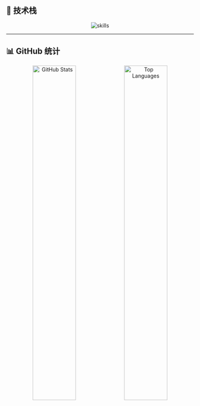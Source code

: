 ## 🌌 技术栈
<div align="center">
  <img src="https://skillicons.dev/icons?i=python,java,html,css,js,vue&perline=4" alt="skills">
</div>

---

## 📊 GitHub 统计

<div align="center">

<img src="https://github-readme-stats.vercel.app/api?username=1ingg&show_icons=true&theme=radical&hide_border=true" alt="GitHub Stats" width="48%" />
<img src="https://github-readme-stats.vercel.app/api/top-langs/?username=1ingg&layout=compact&theme=radical&hide_border=true" alt="Top Languages" width="48%" />

</div>